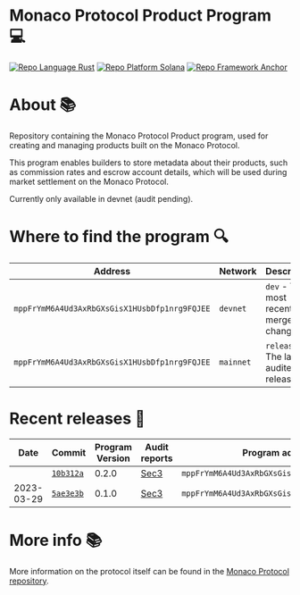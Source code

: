 # Monaco Protocol Product Program 💻

<a href="https://doc.rust-lang.org/std/"><img alt="Repo Language Rust"  src="http://img.shields.io/badge/language-rust-orange"></a>
<a href="https://docs.solana.com/developing/programming-model/overview"><img alt="Repo Platform Solana"  src="http://img.shields.io/badge/platform-solana-blue"></a>
<a href="https://github.com/project-serum/anchor"><img alt="Repo Framework Anchor"  src="http://img.shields.io/badge/framework-anchor-9cf"></a><br/>

# About 📚

Repository containing the Monaco Protocol Product program, used for creating and managing products built on the Monaco Protocol.

This program enables builders to store metadata about their products, such as commission rates and escrow account details, which will be used during market settlement on the Monaco Protocol.

Currently only available in devnet (audit pending).

# Where to find the program  🔍

| Address                                       | Network   | Description                              |
|-----------------------------------------------|-----------|------------------------------------------|
| `mppFrYmM6A4Ud3AxRbGXsGisX1HUsbDfp1nrg9FQJEE` | `devnet`  | `dev` - The most recently merged changes |
| `mppFrYmM6A4Ud3AxRbGXsGisX1HUsbDfp1nrg9FQJEE` | `mainnet` | `release` - The latest audited release   |

# Recent releases 🚀

| Date       | Commit                                                                              | Program Version | Audit reports                                                                             | Program address                               |
|------------|-------------------------------------------------------------------------------------|-----------------|-------------------------------------------------------------------------------------------|-----------------------------------------------|
|            | [`10b312a`](https://github.com/MonacoProtocol/protocol-product/releases/tag/v0.2.0) | 0.2.0           | [Sec3](https://github.com/MonacoProtocol/protocol-product/tree/main/audit/sec3/0.2.0.pdf) | `mppFrYmM6A4Ud3AxRbGXsGisX1HUsbDfp1nrg9FQJEE` |
| 2023-03-29 | [`5ae3e3b`](https://github.com/MonacoProtocol/protocol-product/releases/tag/v0.1.0) | 0.1.0           | [Sec3](https://github.com/MonacoProtocol/protocol-product/tree/main/audit/sec3/0.1.0.pdf) | `mppFrYmM6A4Ud3AxRbGXsGisX1HUsbDfp1nrg9FQJEE` |

# More info 📚
More information on the protocol itself can be found in the [Monaco Protocol repository](https://github.com/MonacoProtocol/protocol).
